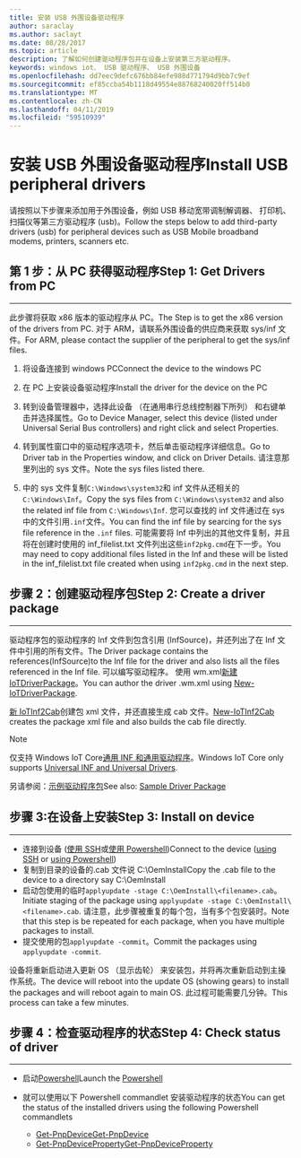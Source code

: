 ```yaml
---
title: 安装 USB 外围设备驱动程序
author: saraclay
ms.author: saclayt
ms.date: 08/28/2017
ms.topic: article
description: 了解如何创建驱动程序包并在设备上安装第三方驱动程序。
keywords: windows iot、 USB 驱动程序、 USB 外围设备
ms.openlocfilehash: dd7eec9defc676bb84efe988d771794d9bb7c9ef
ms.sourcegitcommit: ef85ccba54b1118d49554e88768240020ff514b0
ms.translationtype: MT
ms.contentlocale: zh-CN
ms.lasthandoff: 04/11/2019
ms.locfileid: "59510939"
---
```

# <a name="install-usb-peripheral-drivers"></a><span data-ttu-id="3b140-104">安装 USB 外围设备驱动程序</span><span class="sxs-lookup"><span data-stu-id="3b140-104">Install USB peripheral drivers</span></span>
<span data-ttu-id="3b140-105">请按照以下步骤来添加用于外围设备，例如 USB 移动宽带调制解调器、 打印机、 扫描仪等第三方驱动程序 (usb)。</span><span class="sxs-lookup"><span data-stu-id="3b140-105">Follow the steps below to add third-party drivers (usb) for peripheral devices such as USB Mobile broadband modems, printers, scanners etc.</span></span> 

## <a name="step-1-get-drivers-from-pc"></a><span data-ttu-id="3b140-106">第 1 步：从 PC 获得驱动程序</span><span class="sxs-lookup"><span data-stu-id="3b140-106">Step 1: Get Drivers from PC</span></span>
___
<span data-ttu-id="3b140-107">此步骤将获取 x86 版本的驱动程序从 PC。</span><span class="sxs-lookup"><span data-stu-id="3b140-107">The Step is to get the x86 version of the drivers from PC.</span></span> <span data-ttu-id="3b140-108">对于 ARM，请联系外围设备的供应商来获取 sys/inf 文件。</span><span class="sxs-lookup"><span data-stu-id="3b140-108">For ARM, please contact the supplier of the peripheral to get the sys/inf files.</span></span>


1. <span data-ttu-id="3b140-109">将设备连接到 windows PC</span><span class="sxs-lookup"><span data-stu-id="3b140-109">Connect the device to the windows PC</span></span>

2. <span data-ttu-id="3b140-110">在 PC 上安装设备驱动程序</span><span class="sxs-lookup"><span data-stu-id="3b140-110">Install the driver for the device on the PC</span></span>

3. <span data-ttu-id="3b140-111">转到设备管理器中，选择此设备 （在通用串行总线控制器下所列） 和右键单击并选择属性。</span><span class="sxs-lookup"><span data-stu-id="3b140-111">Go to Device Manager, select this device (listed under Universal Serial Bus controllers) and right click and select Properties.</span></span>

4. <span data-ttu-id="3b140-112">转到属性窗口中的驱动程序选项卡，然后单击驱动程序详细信息。</span><span class="sxs-lookup"><span data-stu-id="3b140-112">Go to Driver tab in the Properties window, and click on Driver Details.</span></span> <span data-ttu-id="3b140-113">请注意那里列出的 sys 文件。</span><span class="sxs-lookup"><span data-stu-id="3b140-113">Note the sys files listed there.</span></span>

5. <span data-ttu-id="3b140-114">中的 sys 文件复制`C:\Windows\system32`和 inf 文件从还相关的`C:\Windows\Inf`。</span><span class="sxs-lookup"><span data-stu-id="3b140-114">Copy the sys files from `C:\Windows\system32` and also the related inf file from `C:\Windows\Inf`.</span></span> <span data-ttu-id="3b140-115">您可以查找的 inf 文件通过在 sys 中的文件引用`.inf`文件。</span><span class="sxs-lookup"><span data-stu-id="3b140-115">You can find the inf file by searcing for the sys file reference in the `.inf` files.</span></span> <span data-ttu-id="3b140-116">可能需要将 Inf 中列出的其他文件复制，并且将在创建时使用的 inf_filelist.txt 文件列出这些`inf2pkg.cmd`在下一步。</span><span class="sxs-lookup"><span data-stu-id="3b140-116">You may need to copy additional files listed in the Inf and these will be listed in the inf_filelist.txt file created when using  `inf2pkg.cmd` in the next step.</span></span>


## <a name="step-2-create-a-driver-package"></a><span data-ttu-id="3b140-117">步骤 2：创建驱动程序包</span><span class="sxs-lookup"><span data-stu-id="3b140-117">Step 2: Create a driver package</span></span>
___

<span data-ttu-id="3b140-118">驱动程序包的驱动程序的 Inf 文件到包含引用 (InfSource)，并还列出了在 Inf 文件中引用的所有文件。</span><span class="sxs-lookup"><span data-stu-id="3b140-118">The Driver package contains the references(InfSource)to the Inf file for the driver and also lists all the files referenced in the Inf file.</span></span> <span data-ttu-id="3b140-119">可以编写驱动程序。 使用 wm.xml[新建 IoTDriverPackage](https://github.com/ms-iot/iot-adk-addonkit/tree/master/Tools/IoTCoreImaging/Docs/Add-IoTDriverPackage.md)。</span><span class="sxs-lookup"><span data-stu-id="3b140-119">You can author the driver .wm.xml using [New-IoTDriverPackage](https://github.com/ms-iot/iot-adk-addonkit/tree/master/Tools/IoTCoreImaging/Docs/Add-IoTDriverPackage.md).</span></span>

<span data-ttu-id="3b140-120">[新 IoTInf2Cab](https://github.com/ms-iot/iot-adk-addonkit/tree/master/Tools/IoTCoreImaging/Docs/New-IoTInf2Cab.md)创建包 xml 文件，并还直接生成 cab 文件。</span><span class="sxs-lookup"><span data-stu-id="3b140-120">[New-IoTInf2Cab](https://github.com/ms-iot/iot-adk-addonkit/tree/master/Tools/IoTCoreImaging/Docs/New-IoTInf2Cab.md) creates the package xml file and also builds the cab file directly.</span></span>

> [!NOTE]
> <span data-ttu-id="3b140-121">仅支持 Windows IoT Core[通用 INF 和通用驱动程序](https://docs.microsoft.com/en-us/windows-hardware/drivers/develop/getting-started-with-universal-drivers)。</span><span class="sxs-lookup"><span data-stu-id="3b140-121">Windows IoT Core only supports [Universal INF and Universal Drivers](https://docs.microsoft.com/en-us/windows-hardware/drivers/develop/getting-started-with-universal-drivers).</span></span>


<span data-ttu-id="3b140-122">另请参阅：[示例驱动程序包](https://github.com/ms-iot/iot-adk-addonkit/tree/master/Workspace/Source-arm/BSP/CustomRpi2/Packages/CustomRPi2.GPIO)</span><span class="sxs-lookup"><span data-stu-id="3b140-122">See also: [Sample Driver Package](https://github.com/ms-iot/iot-adk-addonkit/tree/master/Workspace/Source-arm/BSP/CustomRpi2/Packages/CustomRPi2.GPIO)</span></span> 

## <a name="step-3-install-on-device"></a><span data-ttu-id="3b140-123">步骤 3:在设备上安装</span><span class="sxs-lookup"><span data-stu-id="3b140-123">Step 3: Install on device</span></span>
___

* <span data-ttu-id="3b140-124">连接到设备 ([使用 SSH](../connect-your-device/ssh.md)或[使用 Powershell](../connect-your-device/powershell.md))</span><span class="sxs-lookup"><span data-stu-id="3b140-124">Connect to the device ([using SSH](../connect-your-device/ssh.md) or [using Powershell](../connect-your-device/powershell.md))</span></span>
* <span data-ttu-id="3b140-125">复制<filename>到目录的设备的.cab 文件说 C:\OemInstall</span><span class="sxs-lookup"><span data-stu-id="3b140-125">Copy the <filename>.cab file to the device to a directory say C:\OemInstall</span></span>
* <span data-ttu-id="3b140-126">启动包使用的临时`applyupdate -stage C:\OemInstall\<filename>.cab`。</span><span class="sxs-lookup"><span data-stu-id="3b140-126">Initiate staging of the package using `applyupdate -stage C:\OemInstall\<filename>.cab`.</span></span> <span data-ttu-id="3b140-127">请注意，此步骤被重复的每个包，当有多个包安装时。</span><span class="sxs-lookup"><span data-stu-id="3b140-127">Note that this step is be repeated for each package, when you have multiple packages to install.</span></span>
* <span data-ttu-id="3b140-128">提交使用的包`applyupdate -commit`。</span><span class="sxs-lookup"><span data-stu-id="3b140-128">Commit the packages using `applyupdate -commit`.</span></span>

<span data-ttu-id="3b140-129">设备将重新启动进入更新 OS （显示齿轮） 来安装包，并将再次重新启动到主操作系统。</span><span class="sxs-lookup"><span data-stu-id="3b140-129">The device will reboot into the update OS (showing gears) to install the packages and will reboot again to main OS.</span></span> <span data-ttu-id="3b140-130">此过程可能需要几分钟。</span><span class="sxs-lookup"><span data-stu-id="3b140-130">This process can take a few minutes.</span></span>

## <a name="step-4-check-status-of-driver"></a><span data-ttu-id="3b140-131">步骤 4：检查驱动程序的状态</span><span class="sxs-lookup"><span data-stu-id="3b140-131">Step 4: Check status of driver</span></span>
___

* <span data-ttu-id="3b140-132">启动[Powershell](../connect-your-device/PowerShell.md)</span><span class="sxs-lookup"><span data-stu-id="3b140-132">Launch the [Powershell](../connect-your-device/PowerShell.md)</span></span>
* <span data-ttu-id="3b140-133">就可以使用以下 Powershell commandlet 安装驱动程序的状态</span><span class="sxs-lookup"><span data-stu-id="3b140-133">You can get the status of the installed drivers using the following Powershell commandlets</span></span>

    * [<span data-ttu-id="3b140-134">Get-PnpDevice</span><span class="sxs-lookup"><span data-stu-id="3b140-134">Get-PnpDevice</span></span>](https://docs.microsoft.com/powershell/module/pnpdevice/get-pnpdevice?view=win10-ps)
    * [<span data-ttu-id="3b140-135">Get-PnpDeviceProperty</span><span class="sxs-lookup"><span data-stu-id="3b140-135">Get-PnpDeviceProperty</span></span>](https://docs.microsoft.com/powershell/module/pnpdevice/get-pnpdeviceproperty?view=win10-ps)
    
